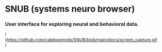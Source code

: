 # SNUB (systems neuro browser)

### User interface for exploring neural and behavioral data.
!(https://github.com/calebweinreb/SNUB/blob/main/docs/screen_capture.gif)
